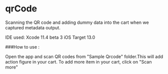 # qrCode
Scanning the QR code and adding dummy data into the cart when we captured metadata output.

IDE used: Xcode 11.4 beta 3
iOS Target 13.0


###How to use : 

Open the app and scan QR codes from "Sample Qrcode" folder.This will add action figure in your cart. To add more item in your cart, click on "Scan more" 
